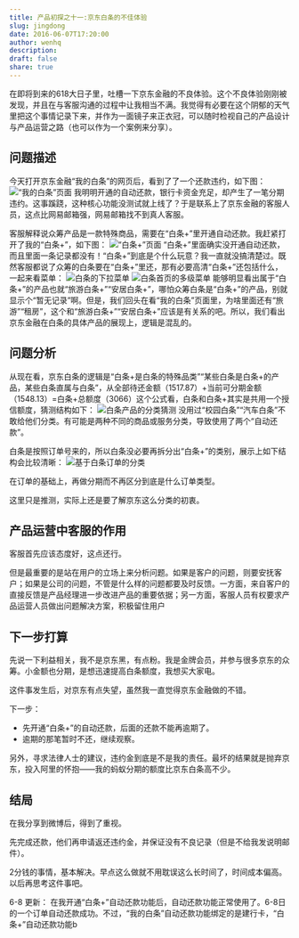 ```yaml
---
title: 产品初探之十一:京东白条的不佳体验
slug: jingdong
date: 2016-06-07T17:20:00
author: wenhq
description: 
draft: false
share: true
---
```


在即将到来的618大日子里，吐槽一下京东金融的不良体验。这个不良体验刚刚被发现，并且在与客服沟通的过程中让我相当不满。我觉得有必要在这个阴郁的天气里把这个事情记录下来，并作为一面镜子来正衣冠，可以随时检视自己的产品设计与产品运营之路（也可以作为一个案例来分享）。

## 问题描述

今天打开京东金融“我的白条”的网页后，看到了了一个还款违约，如下图：
![“我的白条”页面](http://upload-images.jianshu.io/upload_images/30140-954fc2490d4b57aa.png?imageMogr2/auto-orient/strip%7CimageView2/2/w/1240)
我明明开通的自动还款，银行卡资金充足，却产生了一笔分期违约。这事蹊跷，这种核心功能没测试就上线了？于是联系上了京东金融的客服人员，这点比网易邮箱强，网易邮箱找不到真人客服。

客服解释说众筹产品是一款特殊商品，需要在“白条+”里开通自动还款。我赶紧打开了我的“白条+”，如下图：
![“白条+”页面](http://upload-images.jianshu.io/upload_images/30140-1777cc759881e7fa.png?imageMogr2/auto-orient/strip%7CimageView2/2/w/1240)
“白条+”里面确实没开通自动还款，而且里面一条记录都没有！“白条+”到底是个什么玩意？我一直就没搞清楚过。既然客服都说了众筹的白条要在“白条+”里还，那有必要高清“白条+”还包括什么，一起来看菜单：
![白条的下拉菜单](http://upload-images.jianshu.io/upload_images/30140-1834fbe26df04e20.png?imageMogr2/auto-orient/strip%7CimageView2/2/w/1240)
![白条首页的多级菜单](http://upload-images.jianshu.io/upload_images/30140-67b1d92c2f42d57b.png?imageMogr2/auto-orient/strip%7CimageView2/2/w/1240)
能够明显看出属于“白条+”的产品也就“旅游白条+”“安居白条+”，哪怕众筹白条是“白条+”的产品，别就显示个“暂无记录”啊。但是，我们回头在看“我的白条”页面里，为啥里面还有“旅游”“租房”，这个和“旅游白条+”“安居白条+”应该是有关系的吧。所以，我们看出京东金融在白条的具体产品的展现上，逻辑是混乱的。

## 问题分析
从现在看，京东白条的逻辑是“白条+是白条的特殊品类”“某些白条是白条+的产品，某些白条直属与白条”，从全部待还金额（1517.87）+当前可分期金额（1548.13）=白条+总额度（3066）这个公式看，白条和白条+其实是共用一个授信额度，猜测结构如下：
![白条产品的分类猜测](http://upload-images.jianshu.io/upload_images/30140-a38585f28b67235c.png?imageMogr2/auto-orient/strip%7CimageView2/2/w/1240)
没用过“校园白条”“汽车白条”不敢给他们分类。有可能是两种不同的商品或服务分类，导致使用了两个“自动还款”。

白条是按照订单号来的，所以白条没必要再拆分出“白条+”的类别，展示上如下结构会比较清晰：
![基于白条订单的分类](http://upload-images.jianshu.io/upload_images/30140-8e8a3cfe0660436c.png?imageMogr2/auto-orient/strip%7CimageView2/2/w/1240)

在订单的基础上，再做分期而不再区分到底是什么订单类型。

这里只是推测，实际上还是要了解京东这么分类的初衷。

## 产品运营中客服的作用
客服首先应该态度好，这点还行。

但是最重要的是站在用户的立场上来分析问题。如果是客户的问题，则要安抚客户；如果是公司的问题，不管是什么样的问题都要及时反馈。一方面，来自客户的直接反馈是产品经理进一步改进产品的重要依据；另一方面，客服人员有权要求产品运营人员做出问题解决方案，积极留住用户

## 下一步打算
先说一下利益相关，我不是京东黑，有点粉。我是金牌会员，并参与很多京东的众筹。小金额也分期，是想迅速提高白条额度，我想买大家电。

这件事发生后，对京东有点失望，虽然我一直觉得京东金融做的不错。

下一步：
- 先开通“白条+”的自动还款，后面的还款不能再逾期了。
- 逾期的那笔暂时不还，继续观察。

另外，寻求法律人士的建议，违约金到底是不是我的责任。最坏的结果就是抛弃京东，投入阿里的怀抱——我的蚂蚁分期的额度比京东白条高不少。

## 结局
在我分享到微博后，得到了重视。

先完成还款，他们再申请返还违约金，并保证没有不良记录（但是不给我发说明邮件）。

2分钱的事情，基本解决。早点这么做就不用耽误这么长时间了，时间成本偏高。以后再思考这件事吧。

6-8 更新：
在我开通“白条+”自动还款功能后，自动还款功能正常使用了。6-8日的一个订单自动还款成功。不过，“我的白条”自动还款功能绑定的是建行卡，“白条+”自动还款功能b